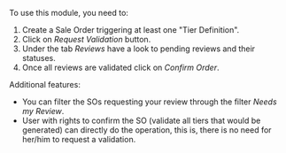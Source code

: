 To use this module, you need to:

1.  Create a Sale Order triggering at least one "Tier Definition".
2.  Click on *Request Validation* button.
3.  Under the tab *Reviews* have a look to pending reviews and their
    statuses.
4.  Once all reviews are validated click on *Confirm Order*.

Additional features:

- You can filter the SOs requesting your review through the filter
  *Needs my Review*.
- User with rights to confirm the SO (validate all tiers that would be
  generated) can directly do the operation, this is, there is no need
  for her/him to request a validation.
